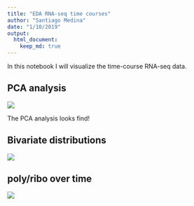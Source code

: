 ```yaml
---
title: "EDA RNA-seq time courses"
author: "Santiago Medina"
date: "1/10/2019"
output: 
  html_document:
    keep_md: true
---
```




In this notebook I will visualize the time-course RNA-seq data.



## PCA analysis

![](./figures/pca-1.png)<!-- -->

The PCA analysis looks find!

## Bivariate distributions

![](./figures/bivariate_polyA-1.png)<!-- -->

## poly/ribo over time

![](./figures/polyOverRiboRatio-1.png)<!-- -->

